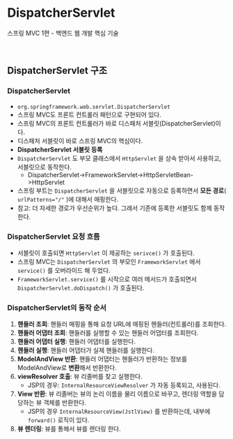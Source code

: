 # DispatcherServlet 
스프링 MVC 1편 - 백엔드 웹 개발 핵심 기술

<br>

## DispatcherServlet 구조

### DispatcherServlet 
* `org.springframework.web.servlet.DispatcherServlet`
* 스프링 MVC도 프론트 컨트롤러 패턴으로 구현되어 있다.
* 스프링 MVC의 프론트 컨트롤러가 바로 디스패처 서블릿(DispatcherServlet)이다.
* 디스패처 서블릿이 바로 스프링 MVC의 핵심이다.
* **DispatcherServlet 서블릿 등록**
* `DispatcherServlet` 도 부모 클래스에서 `HttpServlet` 을 상속 받아서 사용하고, 서블릿으로 동작한다.
  * DispatcherServlet->FrameworkServlet->HttpServletBean->HttpServlet
* 스프링 부트는 `DispatcherServlet` 을 서블릿으로 자동으로 등록하면서 **모든 경로**( `urlPatterns="/"` )에 대해서 매핑한다.
* 참고: 더 자세한 경로가 우선순위가 높다. 그래서 기존에 등록한 서블릿도 함께 동작한다.

### DispatcherServlet 요청 흐름
* 서블릿이 호출되면 `HttpServlet` 이 제공하는 `serivce()` 가 호출된다.
* 스프링 MVC는 `DispatcherServlet` 의 부모인 `FrameworkServlet` 에서 `service()` 를 오버라이드 해 두었다.
* `FrameworkServlet.service()` 를 시작으로 여러 메서드가 호출되면서 `DispatcherServlet.doDispatch()` 가 호출된다.

### DispatcherServlet의 동작 순서
1. **핸들러 조회**: 핸들러 매핑을 통해 요청 URL에 매핑된 핸들러(컨트롤러)를 조회한다.
2. **핸들러 어댑터 조회**: 핸들러를 실행할 수 있는 핸들러 어댑터를 조회한다.
3. **핸들러 어댑터 실행**: 핸들러 어댑터를 실행한다.
4. **핸들러 실행**: 핸들러 어댑터가 실제 핸들러를 실행한다.
5. **ModelAndView 반환**: 핸들러 어댑터는 핸들러가 반환하는 정보를 ModelAndView로 **변환**해서 반환한다.
6. **viewResolver 호출**: 뷰 리졸버를 찾고 실행한다.
   * JSP의 경우: `InternalResourceViewResolver` 가 자동 등록되고, 사용된다.
7. **View 반환**: 뷰 리졸버는 뷰의 논리 이름을 물리 이름으로 바꾸고, 렌더링 역할을 담당하는 뷰 객체를 반환한다.
   * JSP의 경우 `InternalResourceView(JstlView)` 를 반환하는데, 내부에 `forward()` 로직이 있다.
8. **뷰 렌더링**: 뷰를 통해서 뷰를 렌더링 한다.

